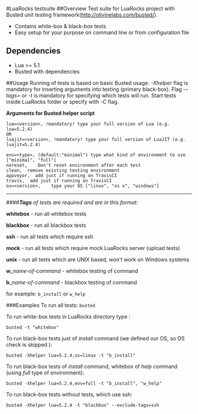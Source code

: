 #LuaRocks testsuite
##Overview
Test suite for LuaRocks project with Busted unit testing framework(http://olivinelabs.com/busted/). 

* Contains white-box & black-box tests
* Easy setup for your purpose on command line or from configuration file


## Dependencies
* Lua >= 5.1 
* Busted with dependencies


##Usage
Running of tests is based on basic Busted usage. *-Xhelper* flag is mandatory for inserting arguments into testing (primary black-box). Flag *--tags=* or *-t* is mandatory for specifying which tests will run. Start tests inside LuaRocks folder or specify with *-C* flag.

**Arguments for Busted helper script**

```
lua=<version>, !mandatory! type your full version of Lua (e.g. lua=5.2.4)
OR
luajit=<version>, !mandatory! type your full version of LuaJIT (e.g. luajit=5.2.4)

env=<type>,	(default:"minimal") type what kind of environment to use ["minimal", "full"]
noreset,	Don't reset environment after each test
clean,	remove existing testing environment
appveyor,  add just if running on TravisCI
travis,  add just if running on TravisCI
os=<version>,    type your OS ["linux", "os x", "windows"]
```
---------------------------------------------------------------------------------------------
####_**Tags** of tests are required and are in this format:_

**whitebox** - run all whitebox tests

**blackbox** - run all blackbox tests

**ssh** - run all tests which require ssh

**mock** - run all tests which require mock LuaRocks server (upload tests)

**unix** - run all tests which are UNIX based, won't work on Windows systems

**w**\_*name-of-command* - whitebox testing of command

**b**\_*name-of-command* - blackbox testing of command

for example: `b_install`  or `w_help`

###Examples
To run all tests:
`busted`

To run white-box tests in LuaRocks directory type :

`busted -t "whitebox"`

To run black-box tests just of *install* command (we defined our OS, so OS check is skipped.):

`busted -Xhelper lua=5.2.4,os=linux -t "b_install"`

To run black-box tests of *install* command, whitebox of *help* command (using *full* type of environment):

`busted -Xhelper lua=5.2.4,env=full -t "b_install", "w_help"`

To run black-box tests without tests, which use ssh:

`busted -Xhelper lua=5.2.4 -t "blackbox" --exclude-tags=ssh`